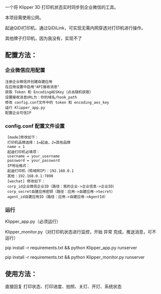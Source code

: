 一个将 Klipper 3D 打印机状态实时同步到企业微信的工具。

本项目需使用公网。

起迪QiDi打印机，通过QiDiLink，可实现无需内网穿透对打印机进行操作。

其他牌子打印机，因为我没有，实现不了


## 配置方法：
### 企业微信应用配置
    注册企业微信并创建自建应用
    在应用设置中启用"API接收消息"
    获取 Token 和 EncodingAESKey（点击随机获取）
    设置接收消息URL为：你的域名/hook_path
    修改 config.conf文件中的 token 和 encoding_aes_key
    运行 Klipper_app.py
    配置企业可信IP
### config.conf 配置文件设置
     [made]修改如下：
     打印机品牌选择：1=起迪，2=其他品牌
     name = 1
     起迪打印机必填项：
     username = your_username
     password = your_password
     IP地址格式：
     起迪打印机（局域网IP）：192.168.0.1
     其他：192.168.0.1:7890
     [wechat] 修改如下：
     corp_id企业微信企业ID（路径：我的企业->企业信息->企业ID）
     corp_secret自建应用密钥（路径：应用->自建应用->Secret）
     agent_id自建应用ID（路径：应用->自建应用->AgentId）
### 运行
   Klipper_app.py（必须运行）
   
   Klipper_monitor.py（对打印机状态进行监控，开始 异常 完成，推送消息，可不运行）
   
   pip install -r requirements.txt && python Klipper_app.py runserver 
   
   pip install -r requirements.txt && python Klipper_monitor.py runserver 
## 使用方法：
   直接回复 打印状态、打印进度、拍照、关灯、开灯、系统状态


